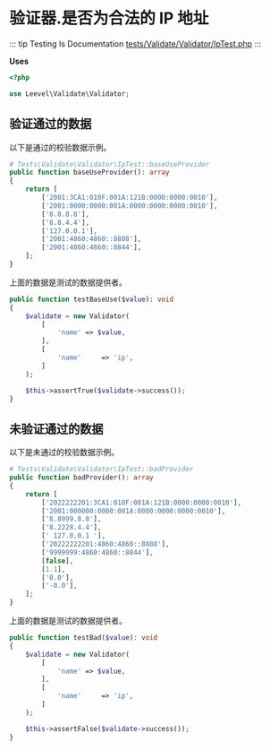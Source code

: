 # 验证器.是否为合法的 IP 地址

::: tip Testing Is Documentation
[tests/Validate/Validator/IpTest.php](https://github.com/hunzhiwange/framework/blob/master/tests/Validate/Validator/IpTest.php)
:::
    
**Uses**

``` php
<?php

use Leevel\Validate\Validator;
```

## 验证通过的数据

以下是通过的校验数据示例。

``` php
# Tests\Validate\Validator\IpTest::baseUseProvider
public function baseUseProvider(): array
{
    return [
        ['2001:3CA1:010F:001A:121B:0000:0000:0010'],
        ['2001:0000:0000:001A:0000:0000:0000:0010'],
        ['8.8.8.8'],
        ['8.8.4.4'],
        ['127.0.0.1'],
        ['2001:4860:4860::8888'],
        ['2001:4860:4860::8844'],
    ];
}
```

上面的数据是测试的数据提供者。


``` php
public function testBaseUse($value): void
{
    $validate = new Validator(
        [
            'name' => $value,
        ],
        [
            'name'     => 'ip',
        ]
    );

    $this->assertTrue($validate->success());
}
```
    
## 未验证通过的数据

以下是未通过的校验数据示例。

``` php
# Tests\Validate\Validator\IpTest::badProvider
public function badProvider(): array
{
    return [
        ['2022222201:3CA1:010F:001A:121B:0000:0000:0010'],
        ['2001:000000:0000:001A:0000:0000:0000:0010'],
        ['8.8999.8.8'],
        ['8.2228.4.4'],
        [' 127.0.0.1 '],
        ['20222222201:4860:4860::8888'],
        ['9999999:4860:4860::8844'],
        [false],
        [1.1],
        ['0.0'],
        ['-0.0'],
    ];
}
```

上面的数据是测试的数据提供者。


``` php
public function testBad($value): void
{
    $validate = new Validator(
        [
            'name' => $value,
        ],
        [
            'name'     => 'ip',
        ]
    );

    $this->assertFalse($validate->success());
}
```